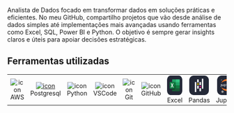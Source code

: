 Analista de Dados focado em transformar dados em soluções práticas e eficientes. No meu GitHub, compartilho projetos que vão desde análise de dados simples até implementações mais avançadas usando ferramentas como Excel, SQL, Power BI e Python. O objetivo é sempre gerar insights claros e úteis para apoiar decisões estratégicas.


## Ferramentas utilizadas
<table>
  <tr>
    <td align="center" width="96">
      <img src="https://skillicons.dev/icons?i=aws" alt="icon" width="45" height="45" />
      <br>AWS
    </td>
    <td align="center" width="96">
      <a href="#macropower-tech">
        <img src="https://skillicons.dev/icons?i=postgresql" alt="icon" width="45" height="45" />
      </a>
      <br>Postgresql
    </td>
    <td align="center" width="96">
      <img src="https://skillicons.dev/icons?i=py" alt="icon" width="45" height="45" />
      <br>Python
    </td>
    <td align="center" width="96">
      <img src="https://skillicons.dev/icons?i=vscode" alt="icon" width="45" height="45" />
      <br>VSCode
    </td>
    <td align="center" width="96">
      <img src="https://skillicons.dev/icons?i=git" alt="icon" width="45" height="45" />
      <br>Git
    </td>
    <td align="center" width="96">
      <img src="https://skillicons.dev/icons?i=github" alt="icon" width="45" height="45" />
      <br>GitHub
    </td>
    <td align="center" width="96">
      <img src="https://raw.githubusercontent.com/LelouchFR/skill-icons/9f5d7e4f9f05149fb51ff48f8f64fef30f6f58a1/assets/excel-auto.svg" alt="icon" width="45" height="45" />
      <br>Excel
    </td>
    <td align="center" width="96">
      <img src="https://raw.githubusercontent.com/LelouchFR/skill-icons/9f5d7e4f9f05149fb51ff48f8f64fef30f6f58a1/assets/pandas-auto.svg" alt="icon" width="45" height="45" />
      <br>Pandas
    </td>
    <td align="center" width="96">
      <img src="https://raw.githubusercontent.com/LelouchFR/skill-icons/9f5d7e4f9f05149fb51ff48f8f64fef30f6f58a1/assets/jupyter-auto.svg" alt="icon" width="45" height="45" />
      <br>Jupyter
    </td>
  </tr>
</table>
